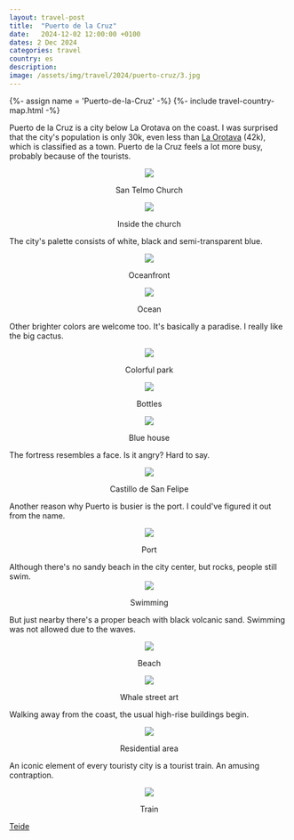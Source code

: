 ```yaml
---
layout: travel-post
title:  "Puerto de la Cruz"
date:   2024-12-02 12:00:00 +0100
dates: 2 Dec 2024
categories: travel
country: es
description: 
image: /assets/img/travel/2024/puerto-cruz/3.jpg
---
```


{%- assign name = 'Puerto-de-la-Cruz' -%}
{%- include travel-country-map.html -%}

Puerto de la Cruz is a city below La Orotava on the coast. I was surprised that the city's population is only 30k, even less than [La Orotava](/travel/2024/orotava) (42k), which is classified as a town. Puerto de la Cruz feels a lot more busy, probably because of the tourists.
<center>
    <img src="/assets/img/travel/2024/puerto-cruz/1.jpg" />
    <p class="image-label">San Telmo Church</p>
</center>

<center>
    <img src="/assets/img/travel/2024/puerto-cruz/11.jpg" />
    <p class="image-label">Inside the church</p>
</center>

The city's palette consists of white, black and semi-transparent blue.
<center>
    <img src="/assets/img/travel/2024/puerto-cruz/2.jpg" />
    <p class="image-label">Oceanfront</p>
</center>

<center>
    <img src="/assets/img/travel/2024/puerto-cruz/3.jpg" />
    <p class="image-label">Ocean</p>
</center>

Other brighter colors are welcome too. It's basically a paradise. I really like the big cactus.
<center>
    <img src="/assets/img/travel/2024/puerto-cruz/4.jpg" />
    <p class="image-label">Colorful park</p>
</center>

<center>
    <img src="/assets/img/travel/2024/puerto-cruz/5.jpg" />
    <p class="image-label">Bottles</p>
</center>

<center>
    <img src="/assets/img/travel/2024/puerto-cruz/9.jpg" />
    <p class="image-label">Blue house</p>
</center>

The fortress resembles a face. Is it angry? Hard to say.
<center>
    <img src="/assets/img/travel/2024/puerto-cruz/12.jpg" />
    <p class="image-label">Castillo de San Felipe</p>
</center>

Another reason why Puerto is busier is the port. I could've figured it out from the name.
<center>
    <img src="/assets/img/travel/2024/puerto-cruz/6.jpg" />
    <p class="image-label">Port</p>
</center>
Although there's no sandy beach in the city center, but rocks, people still swim.
<center>
    <img src="/assets/img/travel/2024/puerto-cruz/7.jpg" />
    <p class="image-label">Swimming</p>
</center>

But just nearby there's a proper beach with black volcanic sand. Swimming was not allowed due to the waves.
<center>
    <img src="/assets/img/travel/2024/puerto-cruz/8.jpg" />
    <p class="image-label">Beach</p>
</center>

<center>
    <img src="/assets/img/travel/2024/puerto-cruz/10.jpg" />
    <p class="image-label">Whale street art</p>
</center>

Walking away from the coast, the usual high-rise buildings begin.
<center>
    <img src="/assets/img/travel/2024/puerto-cruz/13.jpg" />
    <p class="image-label">Residential area</p>
</center>

An iconic element of every touristy city is a tourist train. An amusing contraption.
<center>
    <img src="/assets/img/travel/2024/puerto-cruz/14.jpg" />
    <p class="image-label">Train</p>
</center>

<a class="prev" href="/travel/2024/teide">
    Teide
</a>
